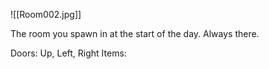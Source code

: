 ![[Room002.jpg]]

The room you spawn in at the start of the day. Always there.

Doors: Up, Left, Right
Items: 